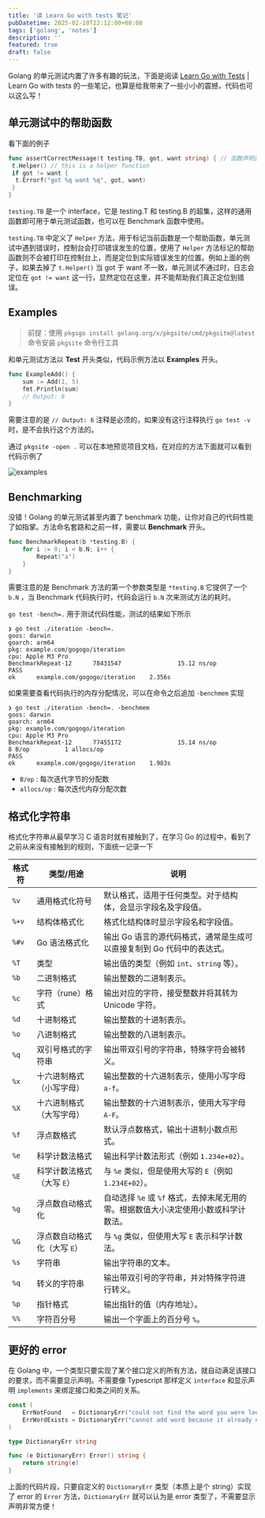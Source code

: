 ```yaml
---
title: '读 Learn Go with tests 笔记'
pubDatetime: 2025-02-10T22:12:00+08:00
tags: ['golang', 'notes']
description: ''
featured: true
draft: false
---
```


Golang 的单元测试内置了许多有趣的玩法，下面是阅读 [Learn Go with Tests](https://quii.gitbook.io/learn-go-with-tests/go-fundamentals/mocking) | Learn Go with tests 的一些笔记，也算是给我带来了一些小小的震撼，代码也可以这么写！

## 单元测试中的帮助函数

看下面的例子

```go
func assertCorrectMessage(t testing.TB, got, want string) { // 函数声明连续多个同类型参数时可省略前面的类型声明
 t.Helper() // this is a helper function
 if got != want {
  t.Errorf("got %q want %q", got, want)
 }
}
```

`testing.TB` 是一个 interface，它是 testing.T 和 testing.B 的超集，这样的通用函数即可用于单元测试函数，也可以在 Benchmark 函数中使用。

`testing.TB` 中定义了 `Helper` 方法，用于标记当前函数是一个帮助函数，单元测试中遇到错误时，控制台会打印错误发生的位置，使用了 `Helper` 方法标记的帮助函数则不会被打印在控制台上，而是定位到实际错误发生的位置。例如上面的例子，如果去掉了 `t.Helper()` 当 got 于 want 不一致，单元测试不通过时，日志会定位在 `got != want` 这一行，显然定位在这里，并不能帮助我们真正定位到错误。

## Examples

> 前提：使用 `pkgsgo install golang.org/x/pkgsite/cmd/pkgsite@latest` 命令安装 `pkgsite` 命令行工具

和单元测试方法以 **Test** 开头类似，代码示例方法以 **Examples** 开头。

```go
func ExampleAdd() {
    sum := Add(1, 5)
    fmt.Println(sum)
    // Output: 6
}
```

需要注意的是 `// Output: 6` 注释是必须的，如果没有这行注释执行 `go test -v` 时，是不会执行这个方法的。

通过 `pkgsite -open .` 可以在本地预览项目文档，在对应的方法下面就可以看到代码示例了

![examples](@assets/images/golang-example.png)

## **Benchmarking**

没错！Golang 的单元测试甚至内置了 benchmark 功能，让你对自己的代码性能了如指掌。方法命名套路和之前一样，需要以 **Benchmark** 开头。

```go
func BenchmarkRepeat(b *testing.B) {
    for i := 0; i < b.N; i++ {
        Repeat("a")
    }
}
```

需要注意的是 Benchmark 方法的第一个参数类型是 `*testing.B` 它提供了一个 `b.N` ，当 Benchmark 代码执行时，代码会运行 `b.N` 次来测试方法的耗时。

`go test -bench=.` 用于测试代码性能，测试的结果如下所示

```
❯ go test ./iteration -bench=.
goos: darwin
goarch: arm64
pkg: example.com/gogogo/iteration
cpu: Apple M3 Pro
BenchmarkRepeat-12      78431547                15.12 ns/op
PASS
ok      example.com/gogogo/iteration    2.356s
```

如果需要查看代码执行的内存分配情况，可以在命令之后追加 `-benchmem` 实现

```
❯ go test ./iteration -bench=. -benchmem
goos: darwin
goarch: arm64
pkg: example.com/gogogo/iteration
cpu: Apple M3 Pro
BenchmarkRepeat-12      77455172                15.14 ns/op            8 B/op          1 allocs/op
PASS
ok      example.com/gogogo/iteration    1.983s
```

- `B/op` : 每次迭代字节的分配数
- `allocs/op` : 每次迭代内存分配次数

## 格式化字符串

格式化字符串从最早学习 C 语言时就有接触到了，在学习 Go 的过程中，看到了之前从来没有接触到的规则，下面统一记录一下

| **格式符** | **类型/用途**                | **说明**                                                                             |
| ---------- | ---------------------------- | ------------------------------------------------------------------------------------ |
| `%v`       | 通用格式化符号               | 默认格式，适用于任何类型。对于结构体，会显示字段名及字段值。                         |
| `%+v`      | 结构体格式化                 | 格式化结构体时显示字段名和字段值。                                                   |
| `%#v`      | Go 语法格式化                | 输出 Go 语言的源代码格式，通常是生成可以直接复制到 Go 代码中的表达式。               |
| `%T`       | 类型                         | 输出值的类型（例如 `int`、`string` 等）。                                            |
| `%b`       | 二进制格式                   | 输出整数的二进制表示。                                                               |
| `%c`       | 字符（rune）格式             | 输出对应的字符，接受整数并将其转为 Unicode 字符。                                    |
| `%d`       | 十进制格式                   | 输出整数的十进制表示。                                                               |
| `%o`       | 八进制格式                   | 输出整数的八进制表示。                                                               |
| `%q`       | 双引号格式的字符串           | 输出带双引号的字符串，特殊字符会被转义。                                             |
| `%x`       | 十六进制格式（小写字母）     | 输出整数的十六进制表示，使用小写字母 `a-f`。                                         |
| `%X`       | 十六进制格式（大写字母）     | 输出整数的十六进制表示，使用大写字母 `A-F`。                                         |
| `%f`       | 浮点数格式                   | 默认浮点数格式，输出十进制小数点形式。                                               |
| `%e`       | 科学计数法格式               | 输出科学计数法形式（例如 `1.234e+02`）。                                             |
| `%E`       | 科学计数法格式（大写 `E`）   | 与 `%e` 类似，但是使用大写的 `E`（例如 `1.234E+02`）。                               |
| `%g`       | 浮点数自动格式化             | 自动选择 `%e` 或 `%f` 格式，去掉末尾无用的零。根据数值大小决定使用小数或科学计数法。 |
| `%G`       | 浮点数自动格式化（大写 `E`） | 与 `%g` 类似，但使用大写 `E` 表示科学计数法。                                        |
| `%s`       | 字符串                       | 输出字符串的文本。                                                                   |
| `%q`       | 转义的字符串                 | 输出带双引号的字符串，并对特殊字符进行转义。                                         |
| `%p`       | 指针格式                     | 输出指针的值（内存地址）。                                                           |
| `%%`       | 字符百分号                   | 输出一个字面上的百分号 `%`。                                                         |

## 更好的 error

在 Golang 中，一个类型只要实现了某个接口定义的所有方法，就自动满足该接口的要求，而不需要显示声明。不需要像 Typescript 那样定义 `interface` 和显示声明 `implements` 来绑定接口和类之间的关系。

```go
const (
    ErrNotFound   = DictionaryErr("could not find the word you were looking for")
    ErrWordExists = DictionaryErr("cannot add word because it already exists")
)

type DictionaryErr string

func (e DictionaryErr) Error() string {
    return string(e)
}
```

上面的代码片段，只要自定义的 `DictionaryErr` 类型（本质上是个 string）实现了 error 的 `Error` 方法，`DictionaryErr` 就可以认为是 error 类型了，不需要显示声明非常方便！
